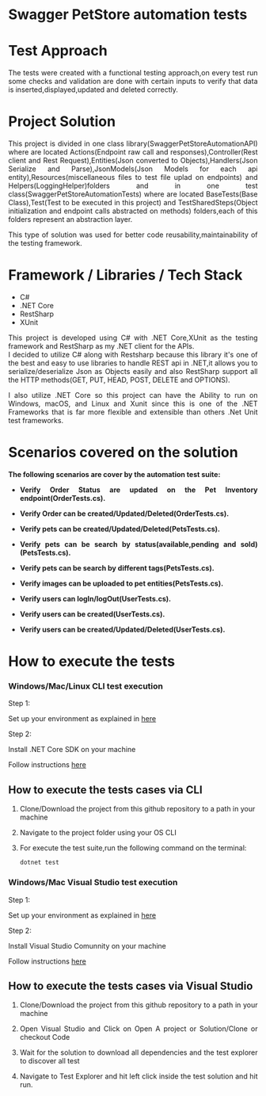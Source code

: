 
# Swagger PetStore automation tests

# Test Approach
<div style="text-align: justify">
The tests were created with a functional testing approach,on every test run some checks and validation are done with certain inputs to verify that data is inserted,displayed,updated and deleted correctly.
</div>

# Project Solution
<div style="text-align: justify">
This project is divided in one class library(SwaggerPetStoreAutomationAPI) where are located Actions(Endpoint raw call and responses),Controller(Rest client and Rest Request),Entities(Json converted to Objects),Handlers(Json Serialize and Parse),JsonModels(Json Models for each api entity),Resources(miscellaneous files to test file uplad on endpoints)
and Helpers(LoggingHelper)folders and in one test class(SwaggerPetStoreAutomationTests) where are located BaseTests(Base Class),Test(Test to be executed in this project) and TestSharedSteps(Object initialization and endpoint calls abstracted on methods) folders,each of this folders 
represent an abstraction layer.

This type of solution was used for better code reusability,maintainability of the testing framework.
</div>

# Framework / Libraries / Tech Stack 

* C#
* .NET Core
* RestSharp
* XUnit
<div style="text-align: justify">
This project is developed using C# with .NET Core,XUnit as the testing framework and RestSharp as my .NET client for the APIs.
</div>
<div style="text-align: justify">
I decided to utilize C# along with Restsharp because this library it's one of the best and easy to use libraries to handle REST api in .NET,it allows you to serialize/deserialize Json as Objects easily and also RestSharp support all the HTTP methods(GET, PUT, HEAD, POST, DELETE and OPTIONS).

I also utilize .NET Core so this project can have the Ability to run on Windows, macOS, and Linux and Xunit since this is one of the .NET Frameworks that is far more flexible and extensible than others .Net Unit test frameworks.
</div>

# Scenarios covered on the solution

**The following scenarios are cover by the automation test suite:**
<div style="text-align: justify">

*  **Verify Order Status are updated on the Pet Inventory endpoint(OrderTests.cs).**

*  **Verify Order can be created/Updated/Deleted(OrderTests.cs).**
  
* **Verify pets can be created/Updated/Deleted(PetsTests.cs).**

* **Verify pets can be search by status(available,pending and sold)(PetsTests.cs).**
  
* **Verify pets can be search by different tags(PetsTests.cs).**

* **Verify images can be uploaded to pet entities(PetsTests.cs).**

* **Verify users can logIn/logOut(UserTests.cs).**

* **Verify users can be created(UserTests.cs).**

* **Verify users can be created/Updated/Deleted(UserTests.cs).**
</div>


# How to execute the tests

### Windows/Mac/Linux CLI test execution ###

Step 1:

Set up your environment as explained in [here](https://github.com/swagger-api/swagger-petstore)

Step 2:

Install .NET Core SDK on your machine

Follow instructions [here](https://dotnet.microsoft.com/download)

## How to execute the tests cases via CLI

1. Clone/Download the project from this github repository to a path in your machine

2. Navigate to the project folder using your OS CLI

3. For execute the test suite,run the following command on the terminal:

    `dotnet test`


### Windows/Mac Visual Studio test execution ###

Step 1:

Set up your environment as explained in [here](https://github.com/swagger-api/swagger-petstore)

Step 2:

Install Visual Studio Comunnity on your machine

Follow instructions [here](https://visualstudio.microsoft.com/downloads/)

## How to execute the tests cases via Visual Studio

<div style="text-align: justify">

1. Clone/Download the project from this github repository to a path in your machine

2. Open Visual Studio and Click on Open A project or Solution/Clone or checkout Code 

3. Wait for the solution to download all dependencies and the test explorer to discover all test

4. Navigate to Test Explorer and hit left click inside the test solution and hit run.
</div>
